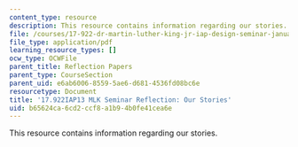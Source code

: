 ```yaml
---
content_type: resource
description: This resource contains information regarding our stories.
file: /courses/17-922-dr-martin-luther-king-jr-iap-design-seminar-january-iap-2013/b65624ca6cd2ccf8a1b94b0fe41cea6e_MIT17_922IAP13_RefPapr2E.pdf
file_type: application/pdf
learning_resource_types: []
ocw_type: OCWFile
parent_title: Reflection Papers
parent_type: CourseSection
parent_uid: e6ab6006-8559-5ae6-d681-4536fd08bc6e
resourcetype: Document
title: '17.922IAP13 MLK Seminar Reflection: Our Stories'
uid: b65624ca-6cd2-ccf8-a1b9-4b0fe41cea6e
---
```

This resource contains information regarding our stories.

